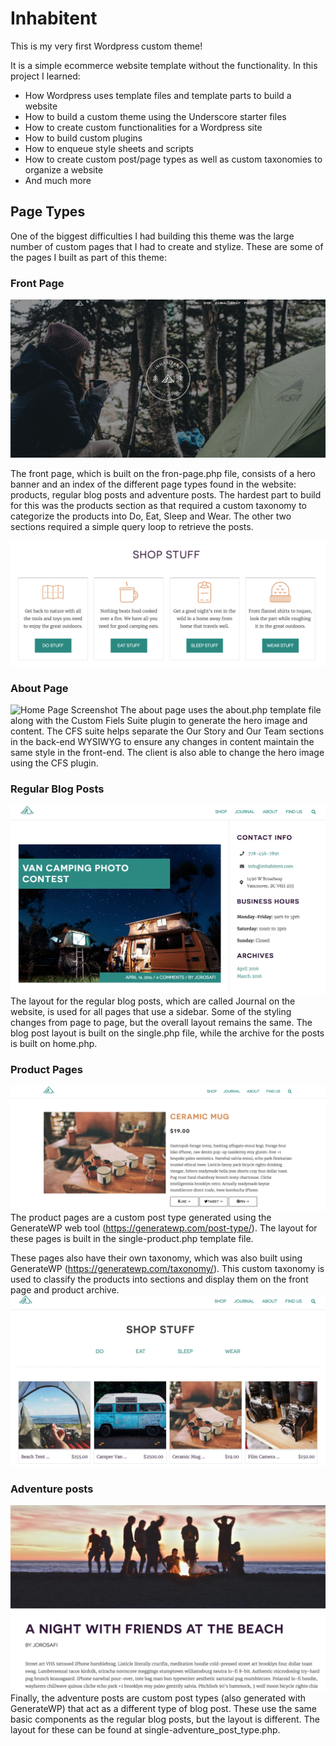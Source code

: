 # Inhabitent

This is my very first Wordpress custom theme!

It is a simple ecommerce website template without the functionality. In this project I learned:
  
  * How Wordpress uses template files and template parts to build a website
  * How to build a custom theme using the Underscore starter files
  * How to create custom functionalities for a Wordpress site
  * How to build custom plugins
  * How to enqueue style sheets and scripts
  * How to create custom post/page types as well as custom taxonomies to organize a website
  * And much more

## Page Types
One of the biggest difficulties I had building this theme was the large number of custom pages that I had to create and stylize. These are some of the pages I built as part of this theme:

### Front Page
![Home Page Screenshot](themes/inhabitent-theme/images/screenshots/home-hero.png)

The front page, which is built on the fron-page.php file, consists of a hero banner and an index of the different page types found in the website: products, regular blog posts and adventure posts. The hardest part to build for this was the products section as that required a custom taxonomy to categorize the products into Do, Eat, Sleep and Wear. The other two sections required a simple query loop to retrieve the posts. 

![Home Page Screenshot](themes/inhabitent-theme/images/screenshots/home-shop.png)

### About Page
![Home Page Screenshot](themes/inhabitent-theme/images/screenshots/about-hero.png)
The about page uses the about.php template file along with the Custom Fiels Suite plugin to generate the hero image and content. The CFS suite helps separate the Our Story and Our Team sections in the back-end WYSIWYG to ensure any changes in content maintain the same style in the front-end. The client is also able to change the hero image using the CFS plugin. 

### Regular Blog Posts
![Home Page Screenshot](themes/inhabitent-theme/images/screenshots/journal.png)
The layout for the regular blog posts, which are called Journal on the website, is used for all pages that use a sidebar. Some of the styling changes from page to page, but the overall layout remains the same. The blog post layout is built on the single.php file, while the archive for the posts is built on home.php. 

### Product Pages
![Home Page Screenshot](themes/inhabitent-theme/images/screenshots/product.png)
The product pages are a custom post type generated using the GenerateWP web tool (https://generatewp.com/post-type/). The layout for these pages is built in the single-product.php template file. 

These pages also have their own taxonomy, which was also built using GenerateWP (https://generatewp.com/taxonomy/). This custom taxonomy is used to classify the products into sections and display them on the front page and product archive. 
![Home Page Screenshot](themes/inhabitent-theme/images/screenshots/product-archive.png)

### Adventure posts
![Home Page Screenshot](themes/inhabitent-theme/images/screenshots/adventure.png)
Finally, the adventure posts are custom post types (also generated with GenerateWP) that act as a different type of blog post. These use the same basic components as the regular blog posts, but the layout is different. The layout for these can be found at single-adventure_post_type.php. 
